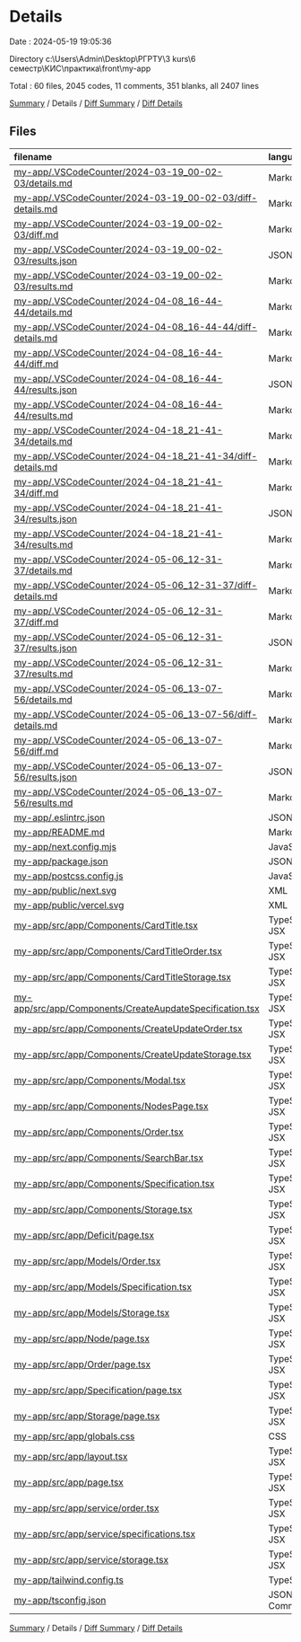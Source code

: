 # Details

Date : 2024-05-19 19:05:36

Directory c:\\Users\\Admin\\Desktop\\РГРТУ\\3 kurs\\6 семестр\\КИС\\практика\\front\\my-app

Total : 60 files,  2045 codes, 11 comments, 351 blanks, all 2407 lines

[Summary](results.md) / Details / [Diff Summary](diff.md) / [Diff Details](diff-details.md)

## Files
| filename | language | code | comment | blank | total |
| :--- | :--- | ---: | ---: | ---: | ---: |
| [my-app/.VSCodeCounter/2024-03-19_00-02-03/details.md](/my-app/.VSCodeCounter/2024-03-19_00-02-03/details.md) | Markdown | 30 | 0 | 6 | 36 |
| [my-app/.VSCodeCounter/2024-03-19_00-02-03/diff-details.md](/my-app/.VSCodeCounter/2024-03-19_00-02-03/diff-details.md) | Markdown | 9 | 0 | 6 | 15 |
| [my-app/.VSCodeCounter/2024-03-19_00-02-03/diff.md](/my-app/.VSCodeCounter/2024-03-19_00-02-03/diff.md) | Markdown | 12 | 0 | 7 | 19 |
| [my-app/.VSCodeCounter/2024-03-19_00-02-03/results.json](/my-app/.VSCodeCounter/2024-03-19_00-02-03/results.json) | JSON | 1 | 0 | 0 | 1 |
| [my-app/.VSCodeCounter/2024-03-19_00-02-03/results.md](/my-app/.VSCodeCounter/2024-03-19_00-02-03/results.md) | Markdown | 22 | 0 | 7 | 29 |
| [my-app/.VSCodeCounter/2024-04-08_16-44-44/details.md](/my-app/.VSCodeCounter/2024-04-08_16-44-44/details.md) | Markdown | 32 | 0 | 6 | 38 |
| [my-app/.VSCodeCounter/2024-04-08_16-44-44/diff-details.md](/my-app/.VSCodeCounter/2024-04-08_16-44-44/diff-details.md) | Markdown | 14 | 0 | 6 | 20 |
| [my-app/.VSCodeCounter/2024-04-08_16-44-44/diff.md](/my-app/.VSCodeCounter/2024-04-08_16-44-44/diff.md) | Markdown | 19 | 0 | 7 | 26 |
| [my-app/.VSCodeCounter/2024-04-08_16-44-44/results.json](/my-app/.VSCodeCounter/2024-04-08_16-44-44/results.json) | JSON | 1 | 0 | 0 | 1 |
| [my-app/.VSCodeCounter/2024-04-08_16-44-44/results.md](/my-app/.VSCodeCounter/2024-04-08_16-44-44/results.md) | Markdown | 22 | 0 | 7 | 29 |
| [my-app/.VSCodeCounter/2024-04-18_21-41-34/details.md](/my-app/.VSCodeCounter/2024-04-18_21-41-34/details.md) | Markdown | 34 | 0 | 6 | 40 |
| [my-app/.VSCodeCounter/2024-04-18_21-41-34/diff-details.md](/my-app/.VSCodeCounter/2024-04-18_21-41-34/diff-details.md) | Markdown | 18 | 0 | 6 | 24 |
| [my-app/.VSCodeCounter/2024-04-18_21-41-34/diff.md](/my-app/.VSCodeCounter/2024-04-18_21-41-34/diff.md) | Markdown | 20 | 0 | 7 | 27 |
| [my-app/.VSCodeCounter/2024-04-18_21-41-34/results.json](/my-app/.VSCodeCounter/2024-04-18_21-41-34/results.json) | JSON | 1 | 0 | 0 | 1 |
| [my-app/.VSCodeCounter/2024-04-18_21-41-34/results.md](/my-app/.VSCodeCounter/2024-04-18_21-41-34/results.md) | Markdown | 23 | 0 | 7 | 30 |
| [my-app/.VSCodeCounter/2024-05-06_12-31-37/details.md](/my-app/.VSCodeCounter/2024-05-06_12-31-37/details.md) | Markdown | 34 | 0 | 6 | 40 |
| [my-app/.VSCodeCounter/2024-05-06_12-31-37/diff-details.md](/my-app/.VSCodeCounter/2024-05-06_12-31-37/diff-details.md) | Markdown | 11 | 0 | 6 | 17 |
| [my-app/.VSCodeCounter/2024-05-06_12-31-37/diff.md](/my-app/.VSCodeCounter/2024-05-06_12-31-37/diff.md) | Markdown | 16 | 0 | 7 | 23 |
| [my-app/.VSCodeCounter/2024-05-06_12-31-37/results.json](/my-app/.VSCodeCounter/2024-05-06_12-31-37/results.json) | JSON | 1 | 0 | 0 | 1 |
| [my-app/.VSCodeCounter/2024-05-06_12-31-37/results.md](/my-app/.VSCodeCounter/2024-05-06_12-31-37/results.md) | Markdown | 23 | 0 | 7 | 30 |
| [my-app/.VSCodeCounter/2024-05-06_13-07-56/details.md](/my-app/.VSCodeCounter/2024-05-06_13-07-56/details.md) | Markdown | 34 | 0 | 6 | 40 |
| [my-app/.VSCodeCounter/2024-05-06_13-07-56/diff-details.md](/my-app/.VSCodeCounter/2024-05-06_13-07-56/diff-details.md) | Markdown | 11 | 0 | 6 | 17 |
| [my-app/.VSCodeCounter/2024-05-06_13-07-56/diff.md](/my-app/.VSCodeCounter/2024-05-06_13-07-56/diff.md) | Markdown | 16 | 0 | 7 | 23 |
| [my-app/.VSCodeCounter/2024-05-06_13-07-56/results.json](/my-app/.VSCodeCounter/2024-05-06_13-07-56/results.json) | JSON | 1 | 0 | 0 | 1 |
| [my-app/.VSCodeCounter/2024-05-06_13-07-56/results.md](/my-app/.VSCodeCounter/2024-05-06_13-07-56/results.md) | Markdown | 23 | 0 | 7 | 30 |
| [my-app/.eslintrc.json](/my-app/.eslintrc.json) | JSON | 3 | 0 | 1 | 4 |
| [my-app/README.md](/my-app/README.md) | Markdown | 23 | 0 | 14 | 37 |
| [my-app/next.config.mjs](/my-app/next.config.mjs) | JavaScript | 2 | 2 | 4 | 8 |
| [my-app/package.json](/my-app/package.json) | JSON | 51 | 0 | 1 | 52 |
| [my-app/postcss.config.js](/my-app/postcss.config.js) | JavaScript | 6 | 0 | 1 | 7 |
| [my-app/public/next.svg](/my-app/public/next.svg) | XML | 1 | 0 | 0 | 1 |
| [my-app/public/vercel.svg](/my-app/public/vercel.svg) | XML | 1 | 0 | 0 | 1 |
| [my-app/src/app/Components/CardTitle.tsx](/my-app/src/app/Components/CardTitle.tsx) | TypeScript JSX | 15 | 0 | 2 | 17 |
| [my-app/src/app/Components/CardTitleOrder.tsx](/my-app/src/app/Components/CardTitleOrder.tsx) | TypeScript JSX | 15 | 0 | 2 | 17 |
| [my-app/src/app/Components/CardTitleStorage.tsx](/my-app/src/app/Components/CardTitleStorage.tsx) | TypeScript JSX | 15 | 0 | 2 | 17 |
| [my-app/src/app/Components/CreateAupdateSpecification.tsx](/my-app/src/app/Components/CreateAupdateSpecification.tsx) | TypeScript JSX | 90 | 0 | 13 | 103 |
| [my-app/src/app/Components/CreateUpdateOrder.tsx](/my-app/src/app/Components/CreateUpdateOrder.tsx) | TypeScript JSX | 92 | 0 | 10 | 102 |
| [my-app/src/app/Components/CreateUpdateStorage.tsx](/my-app/src/app/Components/CreateUpdateStorage.tsx) | TypeScript JSX | 93 | 0 | 9 | 102 |
| [my-app/src/app/Components/Modal.tsx](/my-app/src/app/Components/Modal.tsx) | TypeScript JSX | 31 | 1 | 4 | 36 |
| [my-app/src/app/Components/NodesPage.tsx](/my-app/src/app/Components/NodesPage.tsx) | TypeScript JSX | 53 | 0 | 9 | 62 |
| [my-app/src/app/Components/Order.tsx](/my-app/src/app/Components/Order.tsx) | TypeScript JSX | 34 | 0 | 4 | 38 |
| [my-app/src/app/Components/SearchBar.tsx](/my-app/src/app/Components/SearchBar.tsx) | TypeScript JSX | 51 | 0 | 5 | 56 |
| [my-app/src/app/Components/Specification.tsx](/my-app/src/app/Components/Specification.tsx) | TypeScript JSX | 33 | 0 | 4 | 37 |
| [my-app/src/app/Components/Storage.tsx](/my-app/src/app/Components/Storage.tsx) | TypeScript JSX | 34 | 0 | 5 | 39 |
| [my-app/src/app/Deficit/page.tsx](/my-app/src/app/Deficit/page.tsx) | TypeScript JSX | 106 | 3 | 19 | 128 |
| [my-app/src/app/Models/Order.tsx](/my-app/src/app/Models/Order.tsx) | TypeScript JSX | 8 | 0 | 0 | 8 |
| [my-app/src/app/Models/Specification.tsx](/my-app/src/app/Models/Specification.tsx) | TypeScript JSX | 7 | 0 | 0 | 7 |
| [my-app/src/app/Models/Storage.tsx](/my-app/src/app/Models/Storage.tsx) | TypeScript JSX | 8 | 0 | 0 | 8 |
| [my-app/src/app/Node/page.tsx](/my-app/src/app/Node/page.tsx) | TypeScript JSX | 6 | 0 | 2 | 8 |
| [my-app/src/app/Order/page.tsx](/my-app/src/app/Order/page.tsx) | TypeScript JSX | 121 | 0 | 16 | 137 |
| [my-app/src/app/Specification/page.tsx](/my-app/src/app/Specification/page.tsx) | TypeScript JSX | 78 | 0 | 14 | 92 |
| [my-app/src/app/Storage/page.tsx](/my-app/src/app/Storage/page.tsx) | TypeScript JSX | 129 | 0 | 16 | 145 |
| [my-app/src/app/globals.css](/my-app/src/app/globals.css) | CSS | 196 | 0 | 12 | 208 |
| [my-app/src/app/layout.tsx](/my-app/src/app/layout.tsx) | TypeScript JSX | 36 | 0 | 3 | 39 |
| [my-app/src/app/page.tsx](/my-app/src/app/page.tsx) | TypeScript JSX | 25 | 0 | 3 | 28 |
| [my-app/src/app/service/order.tsx](/my-app/src/app/service/order.tsx) | TypeScript JSX | 69 | 0 | 12 | 81 |
| [my-app/src/app/service/specifications.tsx](/my-app/src/app/service/specifications.tsx) | TypeScript JSX | 49 | 0 | 14 | 63 |
| [my-app/src/app/service/storage.tsx](/my-app/src/app/service/storage.tsx) | TypeScript JSX | 91 | 5 | 17 | 113 |
| [my-app/tailwind.config.ts](/my-app/tailwind.config.ts) | TypeScript | 19 | 0 | 2 | 21 |
| [my-app/tsconfig.json](/my-app/tsconfig.json) | JSON with Comments | 26 | 0 | 1 | 27 |

[Summary](results.md) / Details / [Diff Summary](diff.md) / [Diff Details](diff-details.md)
